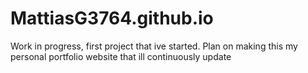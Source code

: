 # MattiasG3764.github.io

Work in progress, first project that ive started. Plan on making this my personal portfolio website that ill continuously update
